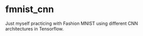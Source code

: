 # fmnist_cnn
Just myself practicing with Fashion MNIST using different CNN architectures in Tensorflow.

